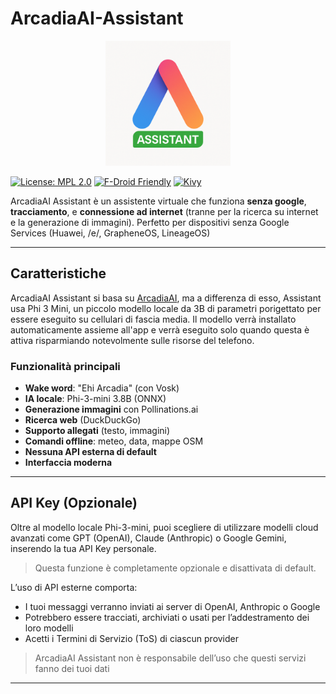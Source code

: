 # ArcadiaAI-Assistant
<p align="center">
  <img src="./ArcadiaAI_Assistant.png" alt="Logo ArcadiaAI" width="200"/>
</p>

[![License: MPL 2.0](https://img.shields.io/badge/License-MPL%202.0-brightgreen.svg)](https://opensource.org/licenses/MPL-2.0)
[![F-Droid Friendly](https://img.shields.io/badge/F--Droid-friendly-brightgreen)](https://f-droid.org)
[![Kivy](https://img.shields.io/badge/Powered_by-Kivy-blue)](https://kivy.org)

ArcadiaAI Assistant è un assistente virtuale che funziona **senza google**, **tracciamento**, e **connessione ad internet** (tranne per la ricerca su internet e la generazione di immagini).
Perfetto per dispositivi senza Google Services (Huawei, /e/, GrapheneOS, LineageOS)

---
## Caratteristiche
ArcadiaAI Assistant si basa su [ArcadiaAI](https://github.com/Mirko-linux/ArcadiaAI), ma a differenza di esso, Assistant usa Phi 3 Mini, un piccolo modello locale da 3B di parametri porigettato per essere eseguito su cellulari di fascia media. 
Il modello verrà installato automaticamente assieme all'app e verrà eseguito solo quando questa è attiva risparmiando notevolmente sulle risorse del telefono.

### Funzionalità principali
- **Wake word**: "Ehi Arcadia" (con Vosk)
- **IA locale**: Phi-3-mini 3.8B (ONNX)
- **Generazione immagini** con Pollinations.ai
- **Ricerca web** (DuckDuckGo)
- **Supporto allegati** (testo, immagini)
- **Comandi offline**: meteo, data, mappe OSM
- **Nessuna API esterna di default**
- **Interfaccia moderna**

---

## API Key (Opzionale)

Oltre al modello locale Phi-3-mini, puoi scegliere di utilizzare modelli cloud avanzati come GPT (OpenAI), Claude (Anthropic) o Google Gemini, inserendo la tua API Key personale. 

> Questa funzione è completamente opzionale e disattivata di default.

L’uso di API esterne comporta: 

-   I tuoi messaggi verranno inviati ai server di OpenAI, Anthropic o Google
-   Potrebbero essere tracciati, archiviati o usati per l’addestramento dei loro modelli
-   Acetti i Termini di Servizio (ToS) di ciascun provider
     
> ArcadiaAI Assistant non è responsabile dell’uso che questi servizi fanno dei tuoi dati

---
